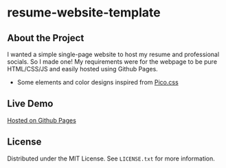 # resume-website-template

## About the Project

I wanted a simple single-page website to host my resume and professional socials. So I made one! My requirements were for the webpage to be pure HTML/CSS/JS and easily hosted using Github Pages.

- Some elements and color designs inspired from [Pico.css](https://picocss.com/)

## Live Demo

[Hosted on Github Pages](https://vanfossen.github.io/resume-website-template/)

## License

Distributed under the MIT License. See `LICENSE.txt` for more information.
